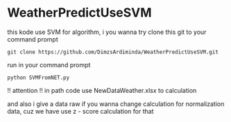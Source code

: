 # WeatherPredictUseSVM
this kode use SVM for algorithm, i you wanna try clone this git to your command prompt 

```
git clone https://github.com/DimzsArdiminda/WeatherPredictUseSVM.git
```

run in your command prompt 
```
python SVMFromNET.py
```


!! attention !!
in path code use NewDataWeather.xlsx to calculation 

and also i give a data raw if you wanna change calculation for normalization data,
cuz we have use z - score calculation for that 
